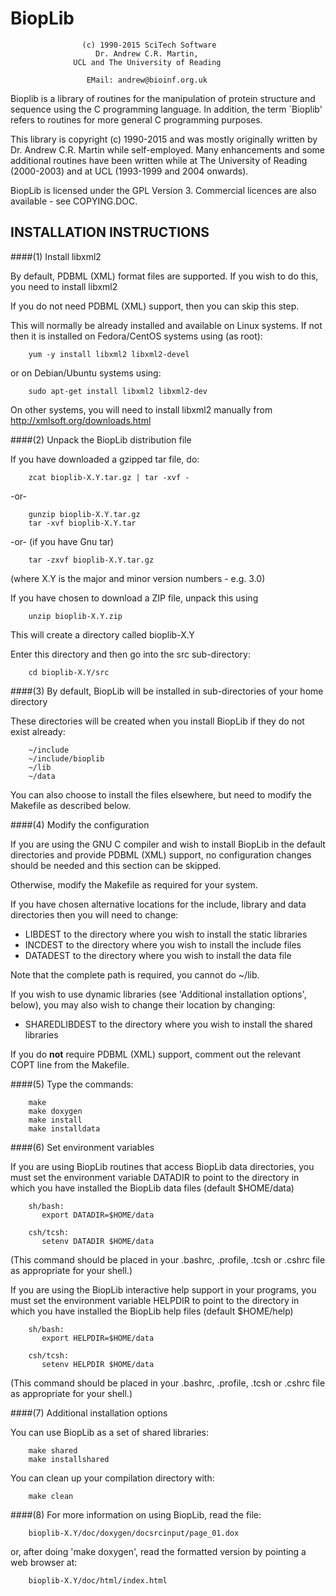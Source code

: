 
BiopLib
=======

                    (c) 1990-2015 SciTech Software
                       Dr. Andrew C.R. Martin,
                  UCL and The University of Reading

                     EMail: andrew@bioinf.org.uk



Bioplib is a library of routines for the manipulation of protein
structure and sequence using the C programming language. In addition,
the term `Bioplib' refers to routines for more general C programming
purposes.

This library is copyright (c) 1990-2015 and was mostly originally
written by Dr. Andrew C.R. Martin while self-employed. Many
enhancements and some additional routines have been written while at
The University of Reading (2000-2003) and at UCL (1993-1999 and 2004
onwards).

BiopLib is licensed under the GPL Version 3. Commercial licences are
also available - see COPYING.DOC.


INSTALLATION INSTRUCTIONS
-------------------------

####(1) Install libxml2

By default, PDBML (XML) format files are supported. If you wish to do
this, you need to install libxml2

If you do not need PDBML (XML) support, then you can skip this step.

This will normally be already installed and available on Linux
systems. If not then it is installed on Fedora/CentOS systems using
(as root):

        yum -y install libxml2 libxml2-devel

or on Debian/Ubuntu systems using:

        sudo apt-get install libxml2 libxml2-dev

On other systems, you will need to install libxml2 manually from 
http://xmlsoft.org/downloads.html


####(2) Unpack the BiopLib distribution file

If you have downloaded a gzipped tar file, do:

        zcat bioplib-X.Y.tar.gz | tar -xvf -
-or-

        gunzip bioplib-X.Y.tar.gz
        tar -xvf bioplib-X.Y.tar
-or- (if you have Gnu tar)

        tar -zxvf bioplib-X.Y.tar.gz

(where X.Y is the major and minor version numbers - e.g. 3.0)

If you have chosen to download a ZIP file, unpack this using

        unzip bioplib-X.Y.zip

This will create a directory called bioplib-X.Y

Enter this directory and then go into the src sub-directory:

        cd bioplib-X.Y/src



####(3) By default, BiopLib will be installed in sub-directories of your home directory

These directories will be created when you install BiopLib if they do
not exist already:

        ~/include
        ~/include/bioplib
        ~/lib
        ~/data

You can also choose to install the files elsewhere, but need to modify
the Makefile as described below.



####(4) Modify the configuration

If you are using the GNU C compiler and wish to install BiopLib in the
default directories and provide PDBML (XML) support, no configuration
changes should be needed and this section can be skipped.

Otherwise, modify the Makefile as required for your system. 

If you have chosen alternative locations for the include, library and data
directories then you will need to change:

- LIBDEST to the directory where you wish to install the static libraries
- INCDEST to the directory where you wish to install the include files
- DATADEST to the directory where you wish to install the data file

Note that the complete path is required, you cannot do ~/lib.

If you wish to use dynamic libraries (see 'Additional installation
options', below), you may also wish to change their location by
changing:

- SHAREDLIBDEST to the directory where you wish to install the shared libraries

If you do **not** require PDBML (XML) support, comment out the relevant 
COPT line from the Makefile.



####(5) Type the commands:

        make 
        make doxygen
        make install
        make installdata




####(6) Set environment variables

If you are using BiopLib routines that access BiopLib data directories, you must set the environment variable DATADIR to point to the directory in which you have installed the BiopLib data files (default $HOME/data)

        sh/bash:
           export DATADIR=$HOME/data

        csh/tcsh:
           setenv DATADIR $HOME/data
(This command should be placed in your .bashrc, .profile, .tcsh or .cshrc file as appropriate for your shell.)

If you are using the BiopLib interactive help support in your
programs, you must set the environment variable HELPDIR to point to
the directory in which you have installed the BiopLib help files
(default $HOME/help)

        sh/bash:
           export HELPDIR=$HOME/data

        csh/tcsh:
           setenv HELPDIR $HOME/data
(This command should be placed in your .bashrc, .profile, .tcsh or .cshrc file as appropriate for your shell.)




####(7) Additional installation options

You can use BiopLib as a set of shared libraries:

        make shared
        make installshared

You can clean up your compilation directory with:

        make clean




####(8) For more information on using BiopLib, read the file:

        bioplib-X.Y/doc/doxygen/docsrcinput/page_01.dox

or, after doing 'make doxygen', read the formatted version by pointing
a web browser at:

        bioplib-X.Y/doc/html/index.html

